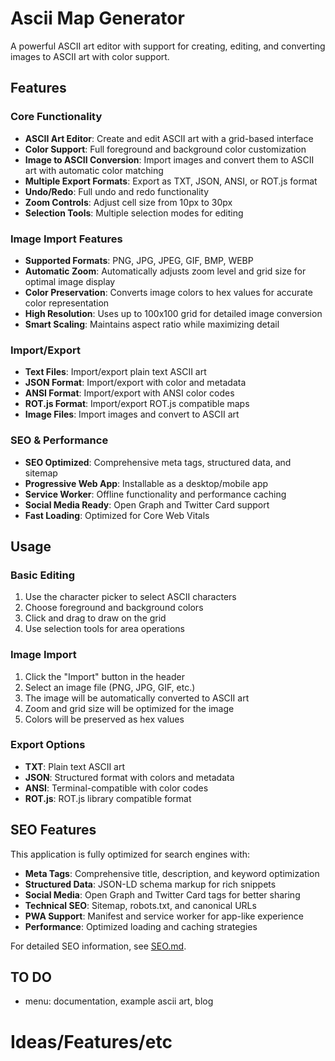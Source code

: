 # Ascii Map Generator

A powerful ASCII art editor with support for creating, editing, and converting images to ASCII art with color support.

## Features

### Core Functionality
- **ASCII Art Editor**: Create and edit ASCII art with a grid-based interface
- **Color Support**: Full foreground and background color customization
- **Image to ASCII Conversion**: Import images and convert them to ASCII art with automatic color matching
- **Multiple Export Formats**: Export as TXT, JSON, ANSI, or ROT.js format
- **Undo/Redo**: Full undo and redo functionality
- **Zoom Controls**: Adjust cell size from 10px to 30px
- **Selection Tools**: Multiple selection modes for editing

### Image Import Features
- **Supported Formats**: PNG, JPG, JPEG, GIF, BMP, WEBP
- **Automatic Zoom**: Automatically adjusts zoom level and grid size for optimal image display
- **Color Preservation**: Converts image colors to hex values for accurate color representation
- **High Resolution**: Uses up to 100x100 grid for detailed image conversion
- **Smart Scaling**: Maintains aspect ratio while maximizing detail

### Import/Export
- **Text Files**: Import/export plain text ASCII art
- **JSON Format**: Import/export with color and metadata
- **ANSI Format**: Import/export with ANSI color codes
- **ROT.js Format**: Import/export ROT.js compatible maps
- **Image Files**: Import images and convert to ASCII art

### SEO & Performance
- **SEO Optimized**: Comprehensive meta tags, structured data, and sitemap
- **Progressive Web App**: Installable as a desktop/mobile app
- **Service Worker**: Offline functionality and performance caching
- **Social Media Ready**: Open Graph and Twitter Card support
- **Fast Loading**: Optimized for Core Web Vitals

## Usage

### Basic Editing
1. Use the character picker to select ASCII characters
2. Choose foreground and background colors
3. Click and drag to draw on the grid
4. Use selection tools for area operations

### Image Import
1. Click the "Import" button in the header
2. Select an image file (PNG, JPG, GIF, etc.)
3. The image will be automatically converted to ASCII art
4. Zoom and grid size will be optimized for the image
5. Colors will be preserved as hex values

### Export Options
- **TXT**: Plain text ASCII art
- **JSON**: Structured format with colors and metadata
- **ANSI**: Terminal-compatible with color codes
- **ROT.js**: ROT.js library compatible format

## SEO Features

This application is fully optimized for search engines with:

- **Meta Tags**: Comprehensive title, description, and keyword optimization
- **Structured Data**: JSON-LD schema markup for rich snippets
- **Social Media**: Open Graph and Twitter Card tags for better sharing
- **Technical SEO**: Sitemap, robots.txt, and canonical URLs
- **PWA Support**: Manifest and service worker for app-like experience
- **Performance**: Optimized loading and caching strategies

For detailed SEO information, see [SEO.md](./SEO.md).

## TO DO
- menu: documentation, example ascii art, blog


# Ideas/Features/etc